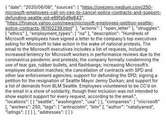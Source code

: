 {
    "date": "2020/06/08",
    "sources": [
        "https://onezero.medium.com/250-microsoft-employees-call-on-ceo-to-cancel-police-contracts-and-support-defunding-seattle-pd-e89fa5d9e843",
        "https://finance.yahoo.com/news/microsoft-employees-petition-seattle-police-contracts-161102239.html"
    ],
    "actions": [
        "open_letter"
    ],
    "struggles": [
        "ethics"
    ],
    "employment_types": [
        "na"
    ],
    "description": "Hundreds of Microsoft employees have signed a letter to the company’s top executives asking for Microsoft to take action in the wake of national protests. The email to the Microsoft executives includes a list of requests, including increased leniency for Microsoft workers in performance reviews due to the coronavirus pandemic and protests; the company formally condemning the use of tear gas, rubber bullets, and flashbangs; increasing Microsoft’s employee donation matches; the cancellation of contracts with SPD and other law enforcement agencies; support for defunding the SPD; signing a petition for the resignation of Seattle Mayor Jenny Durkan; and support for a list of demands from BLM Seattle. Employees volunteered to be CC’d on the email in a show of solidarity, though their inclusion was not intended to show explicit support for every request, according to the email.",
    "locations": [
        [
            "seattle",
            "washington",
            "usa"
        ]
    ],
    "companies": [
        "microsoft"
    ],
    "workers": 250,
    "tags": [
        "antiracistm",
        "blm"
    ],
    "author": "nataliyaned",
    "latlngs": [
        [
        ]
    ],
    "addresses": [
    ]
}
